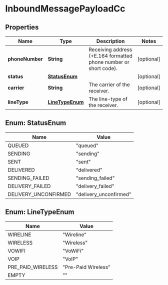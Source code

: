 

# InboundMessagePayloadCc


## Properties

Name | Type | Description | Notes
------------ | ------------- | ------------- | -------------
**phoneNumber** | **String** | Receiving address (+E.164 formatted phone number or short code). |  [optional]
**status** | [**StatusEnum**](#StatusEnum) |  |  [optional]
**carrier** | **String** | The carrier of the receiver. |  [optional]
**lineType** | [**LineTypeEnum**](#LineTypeEnum) | The line-type of the receiver. |  [optional]



## Enum: StatusEnum

Name | Value
---- | -----
QUEUED | &quot;queued&quot;
SENDING | &quot;sending&quot;
SENT | &quot;sent&quot;
DELIVERED | &quot;delivered&quot;
SENDING_FAILED | &quot;sending_failed&quot;
DELIVERY_FAILED | &quot;delivery_failed&quot;
DELIVERY_UNCONFIRMED | &quot;delivery_unconfirmed&quot;



## Enum: LineTypeEnum

Name | Value
---- | -----
WIRELINE | &quot;Wireline&quot;
WIRELESS | &quot;Wireless&quot;
VOWIFI | &quot;VoWiFi&quot;
VOIP | &quot;VoIP&quot;
PRE_PAID_WIRELESS | &quot;Pre-Paid Wireless&quot;
EMPTY | &quot;&quot;



